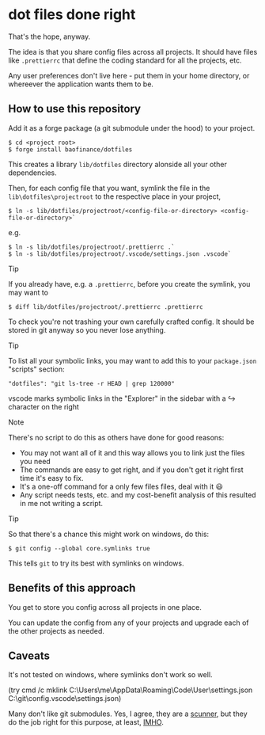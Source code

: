 # dot files done right

That's the hope, anyway.

The idea is that you share config files across all projects. It should have files like `.prettierrc` that define the coding standard for all the projects, etc.

Any user preferences don't live here - put them in your home directory, or whereever the application wants them to be.

## How to use this repository

Add it as a forge package (a git submodule under the hood) to your project.

```shell
$ cd <project root>
$ forge install baofinance/dotfiles
```

This creates a library `lib/dotfiles` directory alonside all your other dependencies.

Then, for each config file that you want, symlink the file in the `lib\dotfiles\projectroot` to the respective place in your project,

``` shell
$ ln -s lib/dotfiles/projectroot/<config-file-or-directory> <config-file-or-directory>`
```
e.g.

``` shell
$ ln -s lib/dotfiles/projectroot/.prettierrc .`
$ ln -s lib/dotfiles/projectroot/.vscode/settings.json .vscode`
```

> [!TIP]
> If you already have, e.g. a `.prettierrc`, before you create the symlink, you may want to
>
> `$ diff lib/dotfiles/projectroot/.prettierrc .prettierrc`
>
> To check you're not trashing your own carefully crafted config. It should be stored in git anyway so you never lose anything.

> [!TIP]
> To list all your symbolic links, you may want to add this to your `package.json` "scripts" section:
>
> `"dotfiles": "git ls-tree -r HEAD | grep 120000"`
>
> vscode marks symbolic links in the "Explorer" in the sidebar with a ↪️ character on the right

> [!NOTE]
> There's no script to do this as others have done for good reasons:
>
> - You may not want all of it and this way allows you to link just the files you need
> - The commands are easy to get right, and if you don't get it right first time it's easy to fix.
> - It's a one-off command for a only few files files, deal with it :smiley:
> - Any script needs tests, etc. and my cost-benefit analysis of this resulted in me not writing a script.

> [!TIP]
> So that there's a chance this might work on windows, do this:
>
> `$ git config --global core.symlinks true`
>
> This tells `git` to try its best with symlinks on windows.

## Benefits of this approach

You get to store you config across all projects in one place.

You can update the config from any of your projects and upgrade each of the other projects as needed.

## Caveats

It's not tested on windows, where symlinks don't work so well.

(try cmd /c mklink C:\Users\me\AppData\Roaming\Code\User\settings.json C:\git\config\.vscode\settings.json)

Many don't like git submodules. Yes, I agree, they are a [scunner](https://dsl.ac.uk/entry/dost/scunner_n 'Scots word scunner'), but they do the job right for this purpose, at least, [IMHO](https://en.wiktionary.org/wiki/IMHO).

